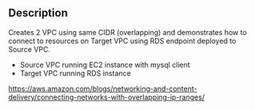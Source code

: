 ## Description

Creates 2 VPC using same CIDR (overlapping) and demonstrates how to connect to resources on Target VPC using RDS endpoint deployed to Source VPC.

- Source VPC running EC2 instance with mysql client
- Target VPC running RDS instance

https://aws.amazon.com/blogs/networking-and-content-delivery/connecting-networks-with-overlapping-ip-ranges/
